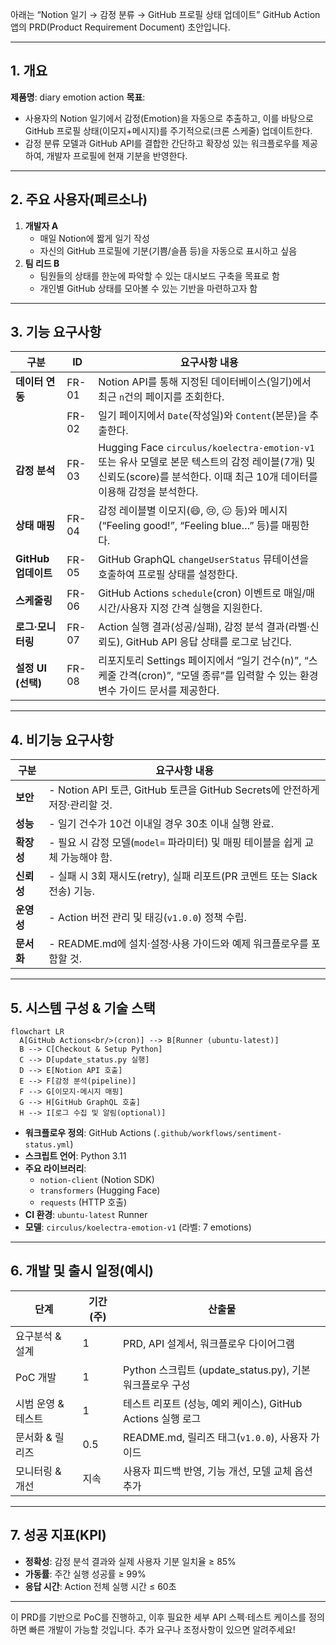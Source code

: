 아래는 “Notion 일기 → 감정 분류 → GitHub 프로필 상태 업데이트” GitHub Action 앱의 PRD(Product Requirement Document) 초안입니다.  

---

## 1. 개요  
**제품명**: diary emotion action
**목표**:  
- 사용자의 Notion 일기에서 감정(Emotion)을 자동으로 추출하고, 이를 바탕으로 GitHub 프로필 상태(이모지+메시지)를 주기적으로(크론 스케줄) 업데이트한다.  
- 감정 분류 모델과 GitHub API를 결합한 간단하고 확장성 있는 워크플로우를 제공하여, 개발자 프로필에 현재 기분을 반영한다.

---

## 2. 주요 사용자(페르소나)  
1. **개발자 A**  
   - 매일 Notion에 짧게 일기 작성  
   - 자신의 GitHub 프로필에 기분(기쁨/슬픔 등)을 자동으로 표시하고 싶음  
2. **팀 리드 B**  
   - 팀원들의 상태를 한눈에 파악할 수 있는 대시보드 구축을 목표로 함  
   - 개인별 GitHub 상태를 모아볼 수 있는 기반을 마련하고자 함  

---

## 3. 기능 요구사항  

| 구분 | ID  | 요구사항 내용                                                                                 |
|----|-----|---------------------------------------------------------------------------------------------|
| **데이터 연동**  | FR-01 | Notion API를 통해 지정된 데이터베이스(일기)에서 최근 `n`건의 페이지를 조회한다.                         |
|                | FR-02 | 일기 페이지에서 `Date`(작성일)와 `Content`(본문)을 추출한다.                                          |
| **감정 분석**     | FR-03 | Hugging Face `circulus/koelectra-emotion-v1` 또는 유사 모델로 본문 텍스트의 감정 레이블(7개) 및 신뢰도(score)를 분석한다. 이때 최근 10개 데이터를 이용해 감정을 분석한다.|
| **상태 매핑**     | FR-04 | 감정 레이블별 이모지(😄, 😢, 😐 등)와 메시지(“Feeling good!”, “Feeling blue…” 등)를 매핑한다.           |
| **GitHub 업데이트** | FR-05 | GitHub GraphQL `changeUserStatus` 뮤테이션을 호출하여 프로필 상태를 설정한다.                           |
| **스케줄링**     | FR-06 | GitHub Actions `schedule`(cron) 이벤트로 매일/매시간/사용자 지정 간격 실행을 지원한다.                  |
| **로그·모니터링**  | FR-07 | Action 실행 결과(성공/실패), 감정 분석 결과(라벨·신뢰도), GitHub API 응답 상태를 로그로 남긴다.             |
| **설정 UI (선택)** | FR-08 | 리포지토리 Settings 페이지에서 “일기 건수(n)”, “스케줄 간격(cron)”, “모델 종류”를 입력할 수 있는 환경변수 가이드 문서를 제공한다. |

---

## 4. 비기능 요구사항  

| 구분        | 요구사항 내용                                                    |
|-----------|----------------------------------------------------------------|
| **보안**     | - Notion API 토큰, GitHub 토큰을 GitHub Secrets에 안전하게 저장·관리할 것.   |
| **성능**     | - 일기 건수가 10건 이내일 경우 30초 이내 실행 완료.                      |
| **확장성**   | - 필요 시 감정 모델(`model=` 파라미터) 및 매핑 테이블을 쉽게 교체 가능해야 함. |
| **신뢰성**   | - 실패 시 3회 재시도(retry), 실패 리포트(PR 코멘트 또는 Slack 전송) 기능.  |
| **운영성**   | - Action 버전 관리 및 태깅(`v1.0.0`) 정책 수립.                           |
| **문서화**   | - README.md에 설치·설정·사용 가이드와 예제 워크플로우를 포함할 것.            |

---

## 5. 시스템 구성 & 기술 스택  

```mermaid
flowchart LR
  A[GitHub Actions<br/>(cron)] --> B[Runner (ubuntu-latest)]
  B --> C[Checkout & Setup Python]
  C --> D[update_status.py 실행]
  D --> E[Notion API 호출]
  E --> F[감정 분석(pipeline)]
  F --> G[이모지·메시지 매핑]
  G --> H[GitHub GraphQL 호출]
  H --> I[로그 수집 및 알림(optional)]
```

- **워크플로우 정의**: GitHub Actions (`.github/workflows/sentiment-status.yml`)  
- **스크립트 언어**: Python 3.11
- **주요 라이브러리**:  
  - `notion-client` (Notion SDK)  
  - `transformers` (Hugging Face)  
  - `requests` (HTTP 호출)  
- **CI 환경**: `ubuntu-latest` Runner  
- **모델**: `circulus/koelectra-emotion-v1` (라벨: 7 emotions)  

---

## 6. 개발 및 출시 일정(예시)  

| 단계           | 기간 (주) | 산출물                                        |
|--------------|--------|---------------------------------------------|
| 요구분석 & 설계   | 1      | PRD, API 설계서, 워크플로우 다이어그램                   |
| PoC 개발       | 1      | Python 스크립트 (update_status.py), 기본 워크플로우 구성    |
| 시범 운영 & 테스트 | 1      | 테스트 리포트 (성능, 예외 케이스), GitHub Actions 실행 로그  |
| 문서화 & 릴리즈  | 0.5    | README.md, 릴리즈 태그(`v1.0.0`), 사용자 가이드            |
| 모니터링 & 개선  | 지속     | 사용자 피드백 반영, 기능 개선, 모델 교체 옵션 추가          |

---

## 7. 성공 지표(KPI)  
- **정확성**: 감정 분석 결과와 실제 사용자 기분 일치율 ≥ 85%  
- **가동률**: 주간 실행 성공률 ≥ 99%  
- **응답 시간**: Action 전체 실행 시간 ≤ 60초  

---

이 PRD를 기반으로 PoC를 진행하고, 이후 필요한 세부 API 스펙·테스트 케이스를 정의하면 빠른 개발이 가능할 것입니다. 추가 요구나 조정사항이 있으면 알려주세요!